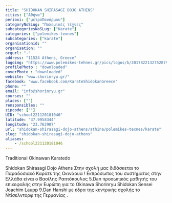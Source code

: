 ```yaml
---
title: "SHIDOKAN SHIRASAGI DOJO ATHENS"
cities: ["Αθήνα"]
perioxi: ["μετρόΠανόρμου"]
categoryNoSLug: "Πολεμικές τέχνες"
subcategoriesNoSLug: ["Karate"]
categories: ["polemikes-texnes"]
subcategories: ["karate"]
organisationid: ""
organisation: ""
orgurl: "-"
address: "11524 Athens, Greece"
logoimg: "https://www.polemikes-tehnes.gr/pics/logos/b/2017822132752879.png"
profilePhoto : "downloaded"
coverPhoto : "downloaded"
website: "www.shorinryu.gr/"
facebook: "www.facebook.com/KarateShidokanGreece"
phone: ""
email: "info@shorinryu.gr"
courses: ""
places: [""]
rensponsibles: ""
zipcode: [""]
UID: "school221120181046"
latitude: "37.9958344"
longitude: "23.762907"
url: "shidokan-shirasagi-dojo-athens/athina/polemikes-texnes/karate"
slug: "shidokan-shirasagi-dojo-athens"
aliases:
    - /school221120181046
---
```



Traditional Okinawan Karatedo

Shidokan Shirasagi Dojo Athens Στην σχολή μας διδάσκεται το Παραδοσιακό Καράτε της Οκινάουα ! Εκπρόσωπος του συστήματος στην Ελλάδα είναι ο Βασίλης Ραπτόπουλος 5.Dan προσωπικός μαθητής του επικεφαλής στην Ευρώπη για το Okinawa Shorinryu Shidokan Sensei Joachim Laupp 9.Dan Hanshi με έδρα της κεντρικής σχολής το Ντίσελντορφ της Γερμανίας .